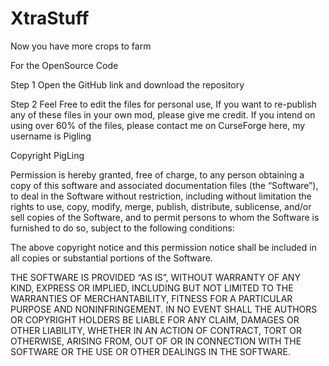 # XtraStuff
Now you have more crops to farm

For the OpenSource Code

Step 1 Open the GitHub link and download the repository

Step 2 Feel Free to edit the files for personal use, If you want to re-publish any of these files in your own mod, please give me credit. If you intend on using over 60% of the files, please contact me on CurseForge here, my username is Pigling

Copyright <YEAR> PigLing

Permission is hereby granted, free of charge, to any person obtaining a copy of this software and associated documentation files (the “Software”), to deal in the Software without restriction, including without limitation the rights to use, copy, modify, merge, publish, distribute, sublicense, and/or sell copies of the Software, and to permit persons to whom the Software is furnished to do so, subject to the following conditions:

The above copyright notice and this permission notice shall be included in all copies or substantial portions of the Software.

THE SOFTWARE IS PROVIDED “AS IS”, WITHOUT WARRANTY OF ANY KIND, EXPRESS OR IMPLIED, INCLUDING BUT NOT LIMITED TO THE WARRANTIES OF MERCHANTABILITY, FITNESS FOR A PARTICULAR PURPOSE AND NONINFRINGEMENT. IN NO EVENT SHALL THE AUTHORS OR COPYRIGHT HOLDERS BE LIABLE FOR ANY CLAIM, DAMAGES OR OTHER LIABILITY, WHETHER IN AN ACTION OF CONTRACT, TORT OR OTHERWISE, ARISING FROM, OUT OF OR IN CONNECTION WITH THE SOFTWARE OR THE USE OR OTHER DEALINGS IN THE SOFTWARE.
